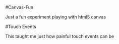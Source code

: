 #Canvas-Fun

Just a fun experiment playing with html5 canvas

#Touch Events

This taught me just how painful touch events can be
